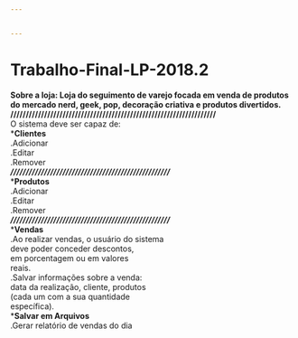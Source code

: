 ```yaml
---


---
```


<h1 id="trabalho-final-lp-2018.2">Trabalho-Final-LP-2018.2</h1>
<p><strong>Sobre a loja: Loja do seguimento de varejo focada em venda de produtos do mercado nerd, geek, pop, decoração criativa e produtos divertidos.</strong><br>
<strong>///////////////////////////////////////////////////////////////////</strong><br>
O sistema deve ser capaz de:<br>
*<strong>Clientes</strong><br>
.Adicionar<br>
.Editar<br>
.Remover<br>
<em><strong>////////////////////////////////////////////////////</strong></em><br>
*<strong>Produtos</strong><br>
.Adicionar<br>
.Editar<br>
.Remover<br>
<em><strong>////////////////////////////////////////////////////</strong></em><br>
*<strong>Vendas</strong><br>
.Ao realizar vendas, o usuário do sistema<br>
deve poder conceder descontos,<br>
em porcentagem ou em valores<br>
reais.<br>
.Salvar informações sobre a venda:<br>
data da realização, cliente, produtos<br>
(cada um com a sua quantidade<br>
específica).<br>
*<strong>Salvar em Arquivos</strong><br>
.Gerar relatório de vendas do dia</p>


